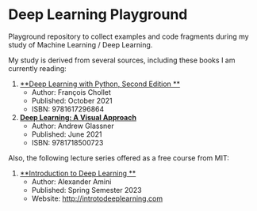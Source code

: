 # Deep Learning Playground

Playground repository to collect examples and code fragments during my study of Machine Learning / Deep Learning.

My study is derived from several sources, including these books I am currently reading:

1. [**Deep Learning with Python, Second Edition
   **](https://www.manning.com/books/deep-learning-with-python-second-edition)
   - Author: François Chollet
   - Published: October 2021
   - ISBN: 9781617296864
2. [**Deep Learning: A Visual Approach**](https://nostarch.com/deep-learning-visual-approach)
   - Author: Andrew Glassner
   - Published: June 2021
   - ISBN: 9781718500723

Also, the following lecture series offered as a free course from MIT:

1. [**Introduction to Deep Learning
   **](https://youtube.com/playlist?list=PLtBw6njQRU-rwp5__7C0oIVt26ZgjG9NI&si=97C_Ed0Gbe6tegt3)
   - Author: Alexander Amini
   - Published: Spring Semester 2023
   - Website: http://introtodeeplearning.com
